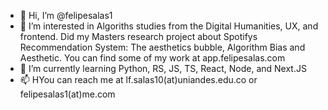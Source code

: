 - 👋 Hi, I’m @felipesalas1
- 👀 I’m interested in Algoriths studies from the Digital Humanities, UX, and frontend. Did my Masters research project about Spotifys Recommendation System: The aesthetics bubble, Algorithm Bias and Aesthetic. You can find some of my work at app.felipesalas.com
- 🌱 I’m currently learning Python, RS, JS, TS, React, Node, and Next.JS
- 📫 HYou can reach me at lf.salas10(at)uniandes.edu.co or felipesalas1(at)me.com

